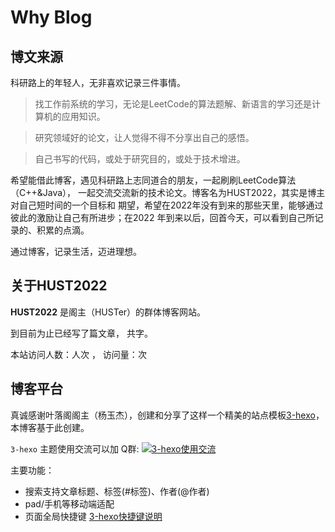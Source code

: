 # Why Blog
## 博文来源
科研路上的年轻人，无非喜欢记录三件事情。
>找工作前系统的学习，无论是LeetCode的算法题解、新语言的学习还是计算机的应用知识。

>研究领域好的论文，让人觉得不得不分享出自己的感悟。

>自己书写的代码，或处于研究目的，或处于技术增进。
 
希望能借此博客，遇见科研路上志同道合的朋友，一起刷刷LeetCode算法（C++&Java），
一起交流交流新的技术论文。博客名为HUST2022，其实是博主对自己短时间的一个目标和
期望，希望在2022年没有到来的那些天里，能够通过彼此的激励让自己有所进步；在2022
年到来以后，回首今天，可以看到自己所记录的、积累的点滴。

通过博客，记录生活，迈进理想。

## 关于HUST2022
**HUST2022** 是阁主（HUSTer）的群体博客网站。

到目前为止已经写了<code class="article_number"></code>篇文章， 共<code class="site_word_count"></code>字。

本站访问人数：<code class="site_uv"></code>人次 ， 访问量：<code class="site_pv"></code>次

## 博客平台
真诚感谢叶落阁阁主（杨玉杰），创建和分享了这样一个精美的站点模板[3-hexo](https://github.com/yelog/hexo-theme-3-hexo)，本博客基于此创建。

`3-hexo` 主题使用交流可以加 Q群: <a target="_blank" href="//shang.qq.com/wpa/qunwpa?idkey=e8cf083cc097141eaf323396f1766809b8e90ff00c67bb441898f672892f6904"><img data-ignore border="0" src="//pub.idqqimg.com/wpa/images/group.png" alt="3-hexo使用交流" title="3-hexo使用交流"></a>

主要功能：
- 搜索支持文章标题、标签(#标签)、作者(@作者)
- pad/手机等移动端适配
- 页面全局快捷键 <a href='http://yelog.org/2017/03/24/3-hexo-shortcuts/'>3-hexo快捷键说明</a>